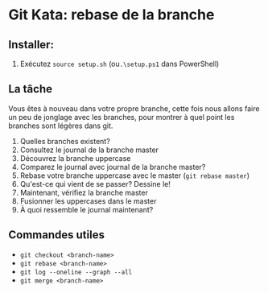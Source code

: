 # Git Kata: rebase de la branche

## Installer:
1. Exécutez `source setup.sh` (ou`.\setup.ps1` dans PowerShell)


## La tâche
Vous êtes à nouveau dans votre propre branche, cette fois nous allons faire un peu de jonglage avec les branches, pour montrer à quel point les branches sont légères dans git.

1. Quelles branches existent?
2. Consultez le journal de la branche master
3. Découvrez la branche uppercase
4. Comparez le journal avec journal de la branche master?
5. Rebase votre branche uppercase avec le master (`git rebase master`)
6. Qu'est-ce qui vient de se passer? Dessine le!
7. Maintenant, vérifiez la branche master
8. Fusionner les uppercases dans le master
9. À quoi ressemble le journal maintenant?

## Commandes utiles
- `git checkout <branch-name>`
- `git rebase <branch-name>`
- `git log --oneline --graph --all`
- `git merge <branch-name>`
